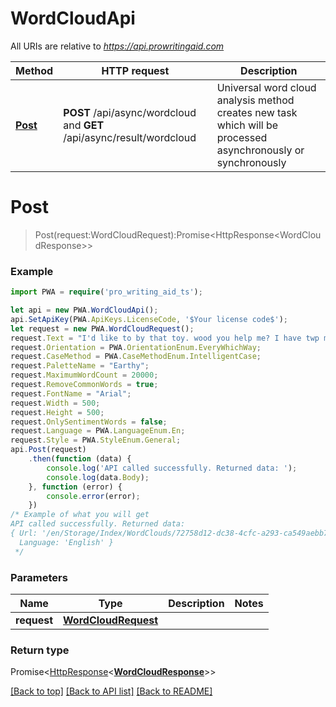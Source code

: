 # WordCloudApi

All URIs are relative to *https://api.prowritingaid.com*

Method | HTTP request | Description
------------- | ------------- | -------------
[**Post**](WordCloudApi.md#Post) | **POST** /api/async/wordcloud and **GET** /api/async/result/wordcloud | Universal word cloud analysis method creates new task which will be processed asynchronously or synchronously  


<a name="Post"></a>
# **Post**
>  Post(request:WordCloudRequest):Promise\<HttpResponse\<WordCloudResponse\>\>



### Example
```typescript
import PWA = require('pro_writing_aid_ts');

let api = new PWA.WordCloudApi();
api.SetApiKey(PWA.ApiKeys.LicenseCode, '$Your license code$');
let request = new PWA.WordCloudRequest();
request.Text = "I'd like to by that toy. wood you help me? I have twp more brothers.";
request.Orientation = PWA.OrientationEnum.EveryWhichWay;
request.CaseMethod = PWA.CaseMethodEnum.IntelligentCase;
request.PaletteName = "Earthy";
request.MaximumWordCount = 20000;
request.RemoveCommonWords = true;
request.FontName = "Arial";
request.Width = 500;
request.Height = 500;
request.OnlySentimentWords = false;
request.Language = PWA.LanguageEnum.En;
request.Style = PWA.StyleEnum.General;
api.Post(request)
    .then(function (data) {
        console.log('API called successfully. Returned data: ');
        console.log(data.Body);
    }, function (error) {
        console.error(error);
    })
/* Example of what you will get
API called successfully. Returned data: 
{ Url: '/en/Storage/Index/WordClouds/72758d12-dc38-4cfc-a293-ca549aebb716.jpg',
  Language: 'English' }
 */
```

### Parameters

Name | Type | Description  | Notes
------------- | ------------- | ------------- | -------------
 **request** | [**WordCloudRequest**](WordCloudRequest.md)|  | 

### Return type

Promise<[HttpResponse](HttpResponse.md)<[**WordCloudResponse**](WordCloudResponse.md)>>


[[Back to top]](#) [[Back to API list]](../README.md#documentation-for-api-endpoints) [[Back to README]](../README.md)

